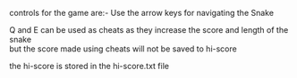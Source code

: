 controls for the game are:- 
Use the arrow keys for navigating the Snake

Q and E can be used as cheats as they increase the score and length of the snake\
but the score made using cheats will not be saved to hi-score

the hi-score is stored in the hi-score.txt file
